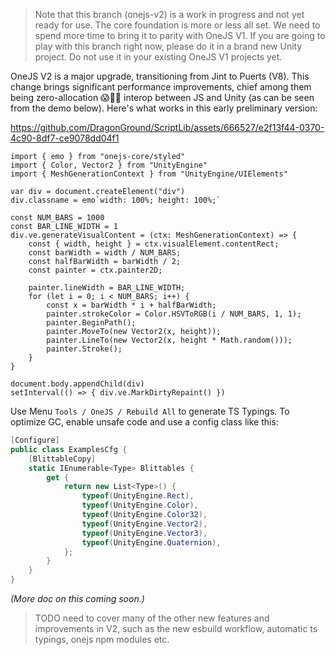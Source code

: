 > Note that this branch (onejs-v2) is a work in progress and not yet ready for use. The core foundation is more or less all set. We need to spend more time to bring it to parity with OneJS V1. If you are going to play with this branch right now, please do it in a brand new Unity project. Do not use it in your existing OneJS V1 projects yet.

OneJS V2 is a major upgrade, transitioning from Jint to Puerts (V8). This change brings significant performance improvements, chief among them being zero-allocation 😱🤯🎉 interop between JS and Unity (as can be seen from the demo below). Here's what works in this early preliminary version: 

https://github.com/DragonGround/ScriptLib/assets/666527/e2f13f44-0370-4c90-8df7-ce9078dd04f1

```tsx
import { emo } from "onejs-core/styled"
import { Color, Vector2 } from "UnityEngine"
import { MeshGenerationContext } from "UnityEngine/UIElements"

var div = document.createElement("div")
div.classname = emo`width: 100%; height: 100%;`

const NUM_BARS = 1000
const BAR_LINE_WIDTH = 1
div.ve.generateVisualContent = (ctx: MeshGenerationContext) => {
    const { width, height } = ctx.visualElement.contentRect;
    const barWidth = width / NUM_BARS;
    const halfBarWidth = barWidth / 2;
    const painter = ctx.painter2D;

    painter.lineWidth = BAR_LINE_WIDTH;
    for (let i = 0; i < NUM_BARS; i++) {
        const x = barWidth * i + halfBarWidth;
        painter.strokeColor = Color.HSVToRGB(i / NUM_BARS, 1, 1);
        painter.BeginPath();
        painter.MoveTo(new Vector2(x, height));
        painter.LineTo(new Vector2(x, height * Math.random()));
        painter.Stroke();
    }
}

document.body.appendChild(div)
setInterval(() => { div.ve.MarkDirtyRepaint() })
```

Use Menu `Tools / OneJS / Rebuild All` to generate TS Typings. To optimize GC, enable unsafe code and use a config class like this:

```csharp
[Configure]
public class ExamplesCfg {
    [BlittableCopy]
    static IEnumerable<Type> Blittables {
        get {
            return new List<Type>() {
                typeof(UnityEngine.Rect),
                typeof(UnityEngine.Color),
                typeof(UnityEngine.Color32),
                typeof(UnityEngine.Vector2),
                typeof(UnityEngine.Vector3),
                typeof(UnityEngine.Quaternion),
            };
        }
    }
}
```

_(More doc on this coming soon.)_

> TODO need to cover many of the other new features and improvements in V2, such as the new esbuild workflow, automatic ts typings, onejs npm modules etc.